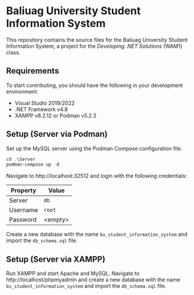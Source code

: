 # Baliuag University Student Information System

This repository contains the source files for the Baliuag University Student
Information System, a project for the _Developing .NET Solutions_ (WAM1) class.

## Requirements

To start contributing, you should have the following in your development
environment:

-   Visual Studio 2019/2022
-   .NET Framework v4.8
-   XAMPP v8.2.12 or Podman v5.2.3

## Setup (Server via Podman)

Set up the MySQL server using the Podman Compose configuration file.

```powershell
cd .\Server
podman-compose up -d
```

Navigate to http://localhost:32512 and login with the following credentials:

| Property | Value     |
| -------- | --------- |
| Server   | `db`      |
| Username | `root`    |
| Password | \<empty\> |

Create a new database with the name `bu_student_information_system` and import
the `db_schema.sql` file.

## Setup (Server via XAMPP)

Run XAMPP and start Apache and MySQL. Navigate to http://localhost/phpmyadmin
and create a new database with the name `bu_student_information_system` and
import the `db_schema.sql` file.
